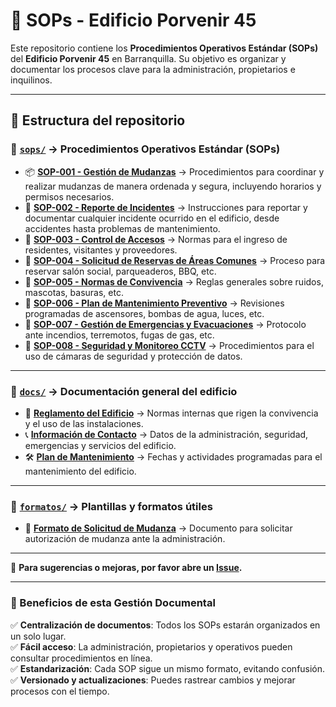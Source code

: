 # 📘 SOPs - Edificio Porvenir 45

Este repositorio contiene los **Procedimientos Operativos Estándar (SOPs)** del **Edificio Porvenir 45** en Barranquilla. Su objetivo es organizar y documentar los procesos clave para la administración, propietarios e inquilinos.

---

## 📂 Estructura del repositorio

### 🔹 **[`sops/`](./sops/)** → Procedimientos Operativos Estándar (SOPs)
- 📦 **[SOP-001 - Gestión de Mudanzas](./sops/SOP-001-mudanzas.md)** → Procedimientos para coordinar y realizar mudanzas de manera ordenada y segura, incluyendo horarios y permisos necesarios.
- 🚨 **[SOP-002 - Reporte de Incidentes](./sops/SOP-002-reporte-incidentes.md)** → Instrucciones para reportar y documentar cualquier incidente ocurrido en el edificio, desde accidentes hasta problemas de mantenimiento.
- 🔑 **[SOP-003 - Control de Accesos](./sops/SOP-003-control-de-accesos.md)** → Normas para el ingreso de residentes, visitantes y proveedores.
- 🏢 **[SOP-004 - Solicitud de Reservas de Áreas Comunes](./sops/SOP-004-solicitud-reservas-areas-comunes.md)** → Proceso para reservar salón social, parqueaderos, BBQ, etc.
- 📜 **[SOP-005 - Normas de Convivencia](./sops/SOP-005-normas-convivencia.md)** → Reglas generales sobre ruidos, mascotas, basuras, etc.
- 🔧 **[SOP-006 - Plan de Mantenimiento Preventivo](./sops/SOP-006-plan-mantenimiento-preventivo.md)** → Revisiones programadas de ascensores, bombas de agua, luces, etc.
- 🚨 **[SOP-007 - Gestión de Emergencias y Evacuaciones](./sops/SOP-007-gestion-emergencias-evacuaciones.md)** → Protocolo ante incendios, terremotos, fugas de gas, etc.
- 🎥 **[SOP-008 - Seguridad y Monitoreo CCTV](./sops/SOP-008-seguridad-monitoreo-cctv.md)** → Procedimientos para el uso de cámaras de seguridad y protección de datos.

---

### 📄 **[`docs/`](./docs/)** → Documentación general del edificio
- 📜 **[Reglamento del Edificio](./docs/reglamento.md)** → Normas internas que rigen la convivencia y el uso de las instalaciones.
- 📞 **[Información de Contacto](./docs/contacto.md)** → Datos de la administración, seguridad, emergencias y servicios del edificio.
- 🛠 **[Plan de Mantenimiento](./docs/mantenimiento.md)** → Fechas y actividades programadas para el mantenimiento del edificio.

---

### 📑 **[`formatos/`](./formatos/)** → Plantillas y formatos útiles
- 📄 **[Formato de Solicitud de Mudanza](./formatos/solicitud-mudanza.pdf)** → Documento para solicitar autorización de mudanza ante la administración.

---

📌 **Para sugerencias o mejoras, por favor abre un [Issue](https://github.com/tuusuario/edificio-porvenir45-sops/issues).**

---

### 🎯 Beneficios de esta Gestión Documental

✅ **Centralización de documentos**: Todos los SOPs estarán organizados en un solo lugar.  
✅ **Fácil acceso**: La administración, propietarios y operativos pueden consultar procedimientos en línea.  
✅ **Estandarización**: Cada SOP sigue un mismo formato, evitando confusión.  
✅ **Versionado y actualizaciones**: Puedes rastrear cambios y mejorar procesos con el tiempo.  
